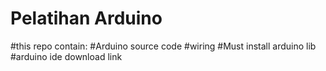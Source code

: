 # Pelatihan Arduino

#this repo contain:
#Arduino source code
#wiring
#Must install arduino lib 
#arduino ide download link
